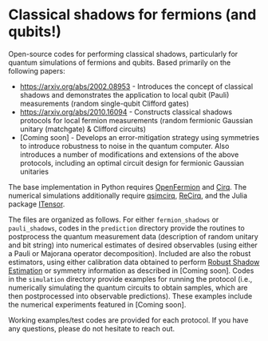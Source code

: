 # Classical shadows for fermions (and qubits!)

Open-source codes for performing classical shadows, particularly for quantum simulations of fermions and qubits. Based primarily on the following papers:

* https://arxiv.org/abs/2002.08953 - Introduces the concept of classical shadows and demonstrates the application to local qubit (Pauli) measurements (random single-qubit Clifford gates)
* https://arxiv.org/abs/2010.16094 - Constructs classical shadows protocols for local fermion measurements (random fermionic Gaussian unitary (matchgate) & Clifford circuits)
* [Coming soon] - Develops an error-mitigation strategy using symmetries to introduce robustness to noise in the quantum computer. Also introduces a number of modifications and extensions of the above protocols, including an optimal circuit design for fermionic Gaussian unitaries

The base implementation in Python requires [OpenFermion](https://quantumai.google/openfermion) and [Cirq](https://quantumai.google/cirq). The numerical simulations additionally require [qsimcirq](https://github.com/quantumlib/qsim), [ReCirq](https://github.com/quantumlib/ReCirq), and the Julia package [ITensor](https://github.com/ITensor/ITensors.jl).

The files are organized as follows. For either `fermion_shadows` or `pauli_shadows`, codes in the `prediction` directory provide the routines to postprocess the quantum measurement data (description of random unitary and bit string) into numerical estimates of desired observables (using either a Pauli or Majorana operator decomposition). Included are also the robust estimators, using either calibration data obtained to perform [Robust Shadow Estimation](https://arxiv.org/abs/2011.09636) or symmetry information as described in [Coming soon]. Codes in the `simulation` directory provide examples for running the protocol (i.e., numerically simulating the quantum circuits to obtain samples, which are then postprocessed into observable predictions). These examples include the numerical experiments featured in [Coming soon].

Working examples/test codes are provided for each protocol. If you have any questions, please do not hesitate to reach out.
